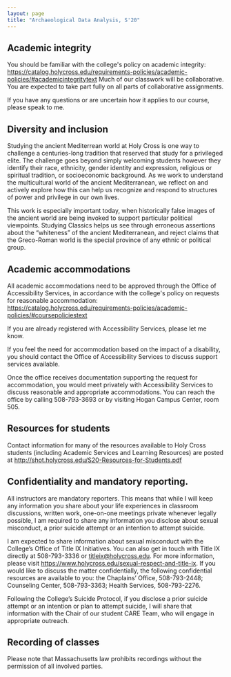 ```yaml
---
layout: page
title: "Archaeological Data Analysis, S'20"
---
```



## Academic integrity

You should be familiar with the college's policy on academic integrity:  <https://catalog.holycross.edu/requirements-policies/academic-policies/#academicintegritytext>  Much of our classwork will be collaborative.  You are expected to take part fully on all parts of collaborative assignments.

If you have any questions or are uncertain how it applies to our course, please speak to me.

## Diversity and inclusion

Studying the ancient Mediterrean world at Holy Cross is one way to challenge a centuries-long tradition that reserved that study for a privileged elite. The challenge goes beyond simply welcoming students however they identify their race, ethnicity, gender identity and expression, religious or spiritual tradition, or socioeconomic background. As we work to understand the multicultural world of the ancient Mediterranean, we reflect on and actively explore how this can help us recognize and respond to structures of power and privilege in our own lives.

This work is especially important today, when historically false images of the ancient world are being invoked to support particular political viewpoints. Studying Classics helps us see through erroneous assertions about the “whiteness” of the ancient Mediterranean, and reject claims that the Greco-Roman world is the special province of any ethnic or political group.


## Academic accommodations

All academic accommodations need to be approved through the Office of Accessibility Services, in accordance with the college's policy on requests for reasonable accommodation: <https://catalog.holycross.edu/requirements-policies/academic-policies/#coursepoliciestext>

If you are already registered with Accessibility Services, please let me know.

If you feel the need for accommodation based on the impact of a disability, you should contact the Office of Accessibility Services to discuss support services available.

Once the office receives documentation supporting the request for accommodation, you would meet privately with Accessibility Services to discuss reasonable and appropriate accommodations. You can reach the office by calling 508-793-3693 or by visiting Hogan Campus Center, room 505.


## Resources for students

Contact information for many of the resources available to Holy Cross students (including Academic Services and Learning Resources) are posted at  <http://shot.holycross.edu/S20-Resources-for-Students.pdf>




## Confidentiality and mandatory reporting.

All instructors are mandatory reporters. This means that while I will keep any information you share about your life experiences in classroom discussions, written work, one-on-one meetings private whenever legally possible, I am required to share any information you disclose about sexual misconduct, a prior suicide attempt or an intention to attempt suicide.

I am expected to share information about sexual misconduct with the College’s Office of Title IX Initiatives. You can also get in touch with Title IX directly at 508-793-3336 or titleix@holycross.edu. For more information, please visit https://www.holycross.edu/sexual-respect-and-title-ix. If you would like to discuss the matter confidentially, the following confidential resources are available to you: the Chaplains’ Office, 508-793-2448; Counseling Center, 508-793-3363; Health Services, 508-793-2276.

Following the College’s Suicide Protocol, if you disclose a prior suicide attempt or an intention or plan to attempt suicide, I will share that information with the Chair of our student CARE Team, who will engage in appropriate outreach.



## Recording of classes

Please note that Massachusetts law prohibits recordings without the permission of all involved parties.
